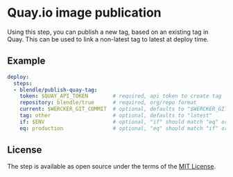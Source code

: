 # Quay.io image publication

Using this step, you can publish a new tag, based on an existing tag in Quay.
This can be used to link a non-latest tag to latest at deploy time.

## Example

```yml
deploy:
  steps:
  - blendle/publish-quay-tag:
    token: $QUAY_API_TOKEN        # required, api token to create tag
    repository: blendle/true      # required, org/repo format
    current: $WERCKER_GIT_COMMIT  # optional, defaults to "$WERCKER_GIT_COMMIT"
    tag: other                    # optional, defaults to "latest"
    if: $ENV                      # optional, "if" should match "eq" or step is skipped
    eq: production                # optional, "eq" should match "if" or step is skipped
```

## License

The step is available as open source under the terms of the [MIT License](http://opensource.org/licenses/MIT).
